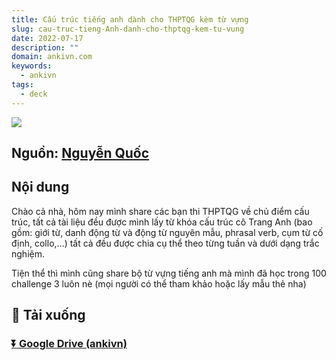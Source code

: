 ```yaml
---
title: Cấu trúc tiếng anh dành cho THPTQG kèm từ vựng
slug: cau-truc-tieng-Anh-danh-cho-thptqg-kem-tu-vung
date: 2022-07-17
description: ""
domain: ankivn.com
keywords:
  - ankivn
tags:
  - deck
---
```


![](../../static/images/Pasted%20image%2020241220232551.png)

<!--truncate-->

## Nguồn: [Nguyễn Quốc](https://www.facebook.com/groups/ankivocabulary/posts/1126170504809272/)

## Nội dung

Chào cả nhà, hôm nay mình share các bạn thi THPTQG về chủ điểm cấu trúc, tất cả tài liệu đều được mình lấy từ khóa cấu trúc cô Trang Anh (bao gồm: giới từ, danh động từ và động từ nguyên mẫu, phrasal verb, cụm từ cố định, collo,…) tất cả đều được chia cụ thể theo từng tuần và dưới dạng trắc nghiệm.

Tiện thể thì mình cũng share bộ từ vựng tiếng anh mà mình đã học trong 100 challenge 3 luôn nè (mọi người có thể tham khảo hoặc lấy mẫu thẻ nha)

## 🔗 Tải xuống

### [⏬ Google Drive (ankivn)]()